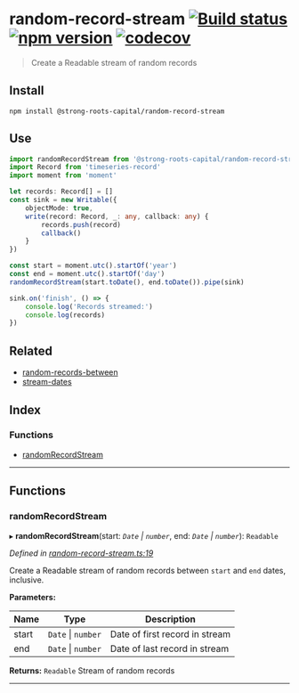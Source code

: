 
random-record-stream [![Build status](https://travis-ci.org/strong-roots-capital/random-record-stream.svg?branch=master)](https://travis-ci.org/strong-roots-capital/random-record-stream) [![npm version](https://img.shields.io/npm/v/@strong-roots-capital/random-record-stream.svg)](https://npmjs.org/package/@strong-roots-capital/random-record-stream) [![codecov](https://codecov.io/gh/strong-roots-capital/random-record-stream/branch/master/graph/badge.svg)](https://codecov.io/gh/strong-roots-capital/random-record-stream)
===========================================================================================================================================================================================================================================================================================================================================================================================================================================================================================================================================

> Create a Readable stream of random records

Install
-------

```shell
npm install @strong-roots-capital/random-record-stream
```

Use
---

```typescript
import randomRecordStream from '@strong-roots-capital/random-record-stream'
import Record from 'timeseries-record'
import moment from 'moment'

let records: Record[] = []
const sink = new Writable({
    objectMode: true,
    write(record: Record, _: any, callback: any) {
        records.push(record)
        callback()
    }
})

const start = moment.utc().startOf('year')
const end = moment.utc().startOf('day')
randomRecordStream(start.toDate(), end.toDate()).pipe(sink)

sink.on('finish', () => {
    console.log('Records streamed:')
    console.log(records)
})
```

Related
-------

*   [random-records-between](https://github.com/strong-roots-capital/random-records-between)
*   [stream-dates](https://github.com/strong-roots-capital/stream-dates)

## Index

### Functions

* [randomRecordStream](#randomrecordstream)

---

## Functions

<a id="randomrecordstream"></a>

###  randomRecordStream

▸ **randomRecordStream**(start: *`Date` \| `number`*, end: *`Date` \| `number`*): `Readable`

*Defined in [random-record-stream.ts:19](https://github.com/strong-roots-capital/random-record-stream/blob/204d2d6/src/random-record-stream.ts#L19)*

Create a Readable stream of random records between `start` and `end` dates, inclusive.

**Parameters:**

| Name | Type | Description |
| ------ | ------ | ------ |
| start | `Date` \| `number` |  Date of first record in stream |
| end | `Date` \| `number` |  Date of last record in stream |

**Returns:** `Readable`
Stream of random records

___

